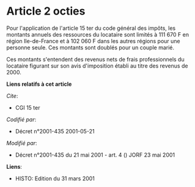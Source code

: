 # Article 2 octies

Pour l'application de l'article 15 ter du code général des impôts, les montants annuels des ressources du locataire sont
limités à 111 670 F en région Ile-de-France et à 102 060 F dans les autres régions pour une personne seule. Ces montants sont
doublés pour un couple marié.

Ces montants s'entendent des revenus nets de frais professionnels du locataire figurant sur son avis d'imposition établi au
titre des revenus de 2000.

**Liens relatifs à cet article**

_Cite_:

  - CGI 15 ter

_Codifié par_:

  - Décret n°2001-435 2001-05-21

_Modifié par_:

  - Décret n°2001-435 du 21 mai 2001 - art. 4 () JORF 23 mai 2001

**Liens**:

  - HISTO: Edition du 31 mars 2001
